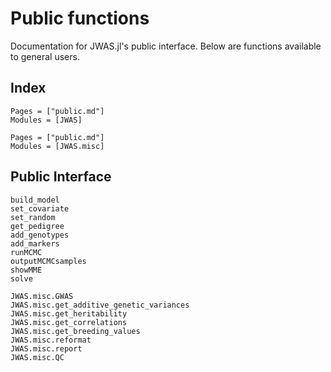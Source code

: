 # Public functions

Documentation for JWAS.jl's public interface. Below are functions available to general users.


## Index

```@index
Pages = ["public.md"]
Modules = [JWAS]
```

```@index
Pages = ["public.md"]
Modules = [JWAS.misc]
```


## Public Interface

```@docs
build_model
set_covariate
set_random
get_pedigree
add_genotypes
add_markers
runMCMC
outputMCMCsamples
showMME
solve
```

```@docs
JWAS.misc.GWAS
JWAS.misc.get_additive_genetic_variances
JWAS.misc.get_heritability
JWAS.misc.get_correlations
JWAS.misc.get_breeding_values
JWAS.misc.reformat
JWAS.misc.report
JWAS.misc.QC
```
